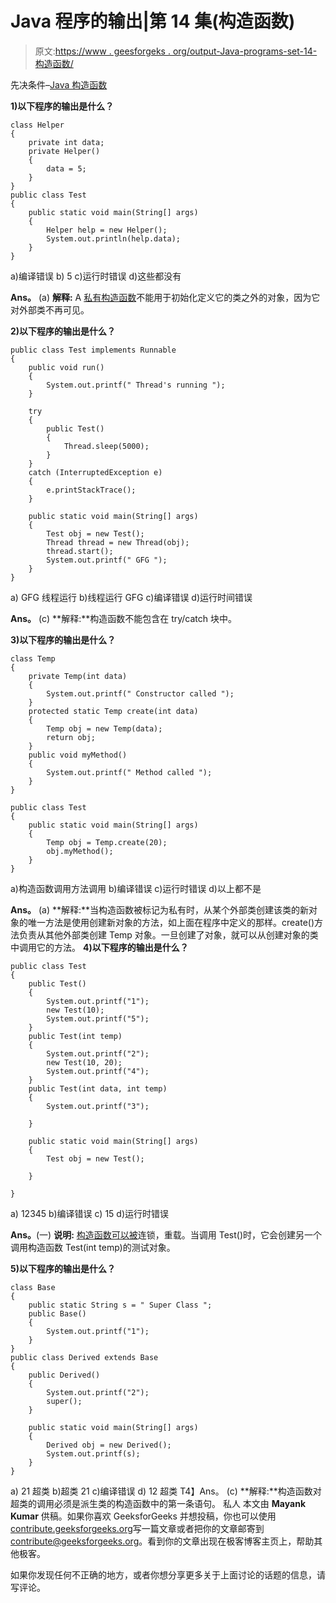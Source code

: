 # Java 程序的输出|第 14 集(构造函数)

> 原文:[https://www . geesforgeks . org/output-Java-programs-set-14-构造函数/](https://www.geeksforgeeks.org/output-java-programs-set-14-constructors/)

先决条件–[Java 构造函数](https://www.geeksforgeeks.org/constructors-in-java/)

**1)以下程序的输出是什么？**

```
class Helper
{
    private int data;
    private Helper()
    {
        data = 5;
    }
}
public class Test
{
    public static void main(String[] args)
    {
        Helper help = new Helper();
        System.out.println(help.data);
    }
}
```

a)编译错误
b) 5
c)运行时错误
d)这些都没有

**Ans。** (a)
**解释:** A [私有构造函数](https://www.geeksforgeeks.org/private-constructors-and-singleton-classes-in-java/)不能用于初始化定义它的类之外的对象，因为它对外部类不再可见。

**2)以下程序的输出是什么？**

```
public class Test implements Runnable
{
    public void run()
    {
        System.out.printf(" Thread's running ");
    }

    try
    {
        public Test()
        {
            Thread.sleep(5000);
        }   
    } 
    catch (InterruptedException e) 
    {
        e.printStackTrace();
    }

    public static void main(String[] args)
    {
        Test obj = new Test();
        Thread thread = new Thread(obj);
        thread.start();
        System.out.printf(" GFG ");
    }
}
```

a) GFG 线程运行
b)线程运行 GFG
c)编译错误
d)运行时间错误

**Ans。** (c)
**解释:**构造函数不能包含在 try/catch 块中。

**3)以下程序的输出是什么？**

```
class Temp
{
    private Temp(int data)
    {
        System.out.printf(" Constructor called ");
    }
    protected static Temp create(int data)
    {
        Temp obj = new Temp(data);
        return obj;
    }
    public void myMethod()
    {
        System.out.printf(" Method called ");
    }
}

public class Test
{
    public static void main(String[] args)
    {
        Temp obj = Temp.create(20);
        obj.myMethod();
    }
}
```

a)构造函数调用方法调用
b)编译错误
c)运行时错误
d)以上都不是

**Ans。** (a)
**解释:**当构造函数被标记为私有时，从某个外部类创建该类的新对象的唯一方法是使用创建新对象的方法，如上面在程序中定义的那样。create()方法负责从其他外部类创建 Temp 对象。一旦创建了对象，就可以从创建对象的类中调用它的方法。
 **4)以下程序的输出是什么？**

```
public class Test
{
    public Test()
    {
        System.out.printf("1");
        new Test(10);
        System.out.printf("5");
    }
    public Test(int temp)
    {
        System.out.printf("2");
        new Test(10, 20);
        System.out.printf("4");
    }
    public Test(int data, int temp)
    {
        System.out.printf("3");

    }

    public static void main(String[] args)
    {
        Test obj = new Test();

    }

}
```

a) 12345
b)编译错误
c) 15
d)运行时错误

**Ans。**(一)
**说明:** [构造函数可以被](https://www.geeksforgeeks.org/constructor-chaining-java-examples/)连锁，重载。当调用 Test()时，它会创建另一个调用构造函数 Test(int temp)的测试对象。

**5)以下程序的输出是什么？**

```
class Base
{
    public static String s = " Super Class ";
    public Base()
    {
        System.out.printf("1");
    }
}
public class Derived extends Base
{
    public Derived()
    {
        System.out.printf("2");
        super();
    }

    public static void main(String[] args)
    {
        Derived obj = new Derived();
        System.out.printf(s);
    }
}
```

a) 21 超类
b)超类 21
c)编译错误
d) 12 超类
T4】Ans。 (c)
**解释:**构造函数对超类的调用必须是派生类的构造函数中的第一条语句。
私人
本文由 **Mayank Kumar** 供稿。如果你喜欢 GeeksforGeeks 并想投稿，你也可以使用[contribute.geeksforgeeks.org](http://www.contribute.geeksforgeeks.org)写一篇文章或者把你的文章邮寄到 contribute@geeksforgeeks.org。看到你的文章出现在极客博客主页上，帮助其他极客。

如果你发现任何不正确的地方，或者你想分享更多关于上面讨论的话题的信息，请写评论。